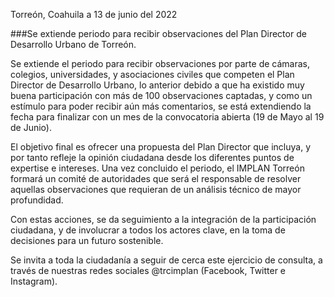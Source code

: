 
Torreón, Coahuila a 13 de junio del 2022

###Se extiende periodo para recibir observaciones del Plan Director de Desarrollo Urbano de Torreón.

Se extiende el periodo para recibir observaciones por parte de cámaras, colegios, universidades, y asociaciones civiles que competen el Plan Director de Desarrollo Urbano, lo anterior debido a que ha existido muy buena participación con más de 100 observaciones captadas, y como un estímulo para poder recibir aún más comentarios, se está extendiendo la fecha para finalizar con un mes de la convocatoria abierta (19 de Mayo al 19 de Junio).

El objetivo final es ofrecer una propuesta del Plan Director que incluya, y por tanto refleje la opinión ciudadana desde los diferentes puntos de expertise e intereses. Una vez concluido el periodo, el IMPLAN Torreón formará un comité de autoridades que será el responsable de resolver aquellas observaciones que requieran de un análisis técnico de mayor profundidad.

Con estas acciones, se da seguimiento a la integración de la participación ciudadana, y de involucrar a todos los actores clave, en la toma de decisiones para un futuro sostenible.

Se invita a toda la ciudadanía a seguir de cerca este ejercicio de consulta, a través de nuestras redes sociales @trcimplan (Facebook, Twitter e Instagram).
